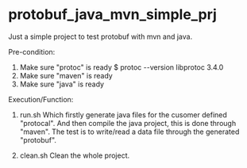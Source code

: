 # protobuf_java_mvn_simple_prj
Just a simple project to test protobuf with mvn and java. 

Pre-condition:
1. Make sure "protoc" is ready
   $ protoc --version
   libprotoc 3.4.0
2. Make sure "maven" is ready
3. Make sure "java" is ready

Execution/Function:
1. run.sh
   Which firstly generate java files for the cusomer defined "protocal".
   And then compile the java project, this is done through "maven".
   The test is to write/read a data file through the generated "protobuf".

2. clean.sh
   Clean the whole project.

